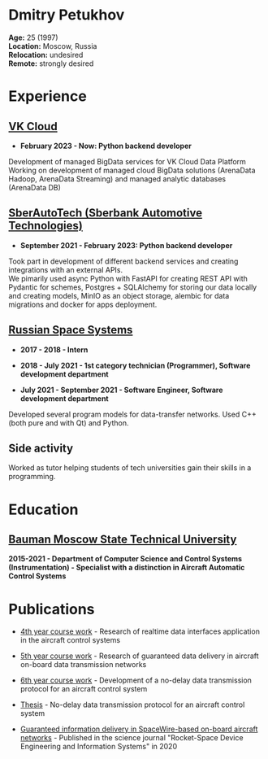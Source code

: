 # Dmitry Petukhov


**Age:** 25 (1997)  
**Location:** Moscow, Russia  
**Relocation:** undesired  
**Remote:** strongly desired         



# Experience 

## [VK Cloud](https://mcs.mail.ru/)

* **February 2023 - Now: Python backend developer**

Development of managed BigData services for VK Cloud Data Platform
Working on development of managed cloud BigData solutions (ArenaData Hadoop, ArenaData Streaming) and managed analytic databases (ArenaData DB)

## [SberAutoTech (Sberbank Automotive Technologies)](https://sberautotech.ru/)

* **September 2021 - February 2023: Python backend developer**

Took part in development of different backend services and creating integrations with an external APIs.  
We pimarily used async Python with FastAPI for creating REST API with Pydantic for schemes, Postgres + SQLAlchemy for storing our data locally and creating models, MinIO as an object storage, alembic for data migrations and docker for apps deployment.


##  [Russian Space Systems](http://russianspacesystems.ru/)

* **2017 - 2018 - Intern**

* **2018 - July 2021 - 1st category technician (Programmer), Software development department**

* **July 2021 - September 2021 - Software Engineer, Software development department**

Developed several program models for data-transfer networks. Used C++ (both pure and with Qt) and Python.

## Side activity

Worked as tutor helping students of tech universities gain their skills in a programming.

# Education

## [Bauman Moscow State Technical University](https://www.bmstu.ru/)

**2015-2021 - Department of Computer Science and Control Systems (Instrumentation) - Specialist with a distinction in Aircraft Automatic Control Systems**

# Publications

* [4th year course work](https://docs.google.com/document/d/1j5d37XLHxmK096koQAhbnjqaVbBp9rRjGgWdhcidXEQ/edit?usp=sharing) - Research of realtime data interfaces application in the aircraft control systems 

* [5th year course work](https://docs.google.com/document/d/1d-gjWqyAqA_X07iOnQdnYiTBBa8wj_B6oZaSR8xmWhQ/edit?usp=sharing) - Research of guaranteed data delivery in aircraft on-board data transmission networks

* [6th year course work](https://docs.google.com/document/d/1m94jsEyCdxuhWvVa6ToOof2MVJRk-8ZxqAiPRgutx0k/edit) - Development of a no-delay data transmission protocol for an aircraft control system 

* [Thesis](https://docs.google.com/document/d/1Z7iDwl9JW0M8j9c8Up94Lg3qQnEHH7sFV6treQS_IHA/edit) - No-delay data transmission protocol for an aircraft control system 

* [Guaranteed information delivery in SpaceWire-based on-board aircraft networks](http://spacedevice.ru/wp-content/uploads/2020/12/9_p83_0704.pdf) - Published in the science journal "Rocket-Space Device Engineering and Information Systems" in 2020
